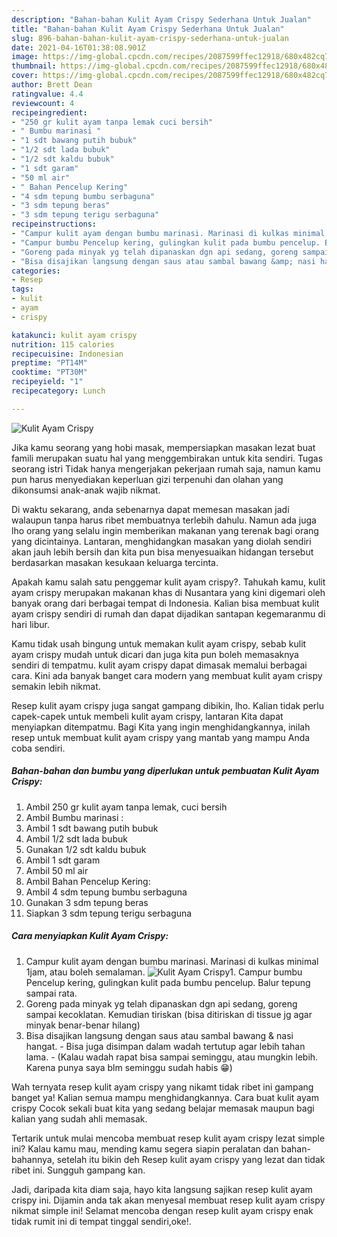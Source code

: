```yaml
---
description: "Bahan-bahan Kulit Ayam Crispy Sederhana Untuk Jualan"
title: "Bahan-bahan Kulit Ayam Crispy Sederhana Untuk Jualan"
slug: 896-bahan-bahan-kulit-ayam-crispy-sederhana-untuk-jualan
date: 2021-04-16T01:38:08.901Z
image: https://img-global.cpcdn.com/recipes/2087599ffec12918/680x482cq70/kulit-ayam-crispy-foto-resep-utama.jpg
thumbnail: https://img-global.cpcdn.com/recipes/2087599ffec12918/680x482cq70/kulit-ayam-crispy-foto-resep-utama.jpg
cover: https://img-global.cpcdn.com/recipes/2087599ffec12918/680x482cq70/kulit-ayam-crispy-foto-resep-utama.jpg
author: Brett Dean
ratingvalue: 4.4
reviewcount: 4
recipeingredient:
- "250 gr kulit ayam tanpa lemak cuci bersih"
- " Bumbu marinasi "
- "1 sdt bawang putih bubuk"
- "1/2 sdt lada bubuk"
- "1/2 sdt kaldu bubuk"
- "1 sdt garam"
- "50 ml air"
- " Bahan Pencelup Kering"
- "4 sdm tepung bumbu serbaguna"
- "3 sdm tepung beras"
- "3 sdm tepung terigu serbaguna"
recipeinstructions:
- "Campur kulit ayam dengan bumbu marinasi. Marinasi di kulkas minimal 1jam, atau boleh semalaman."
- "Campur bumbu Pencelup kering, gulingkan kulit pada bumbu pencelup. Balur tepung sampai rata."
- "Goreng pada minyak yg telah dipanaskan dgn api sedang, goreng sampai kecoklatan. Kemudian tiriskan (bisa ditiriskan di tissue jg agar minyak benar-benar hilang)"
- "Bisa disajikan langsung dengan saus atau sambal bawang &amp; nasi hangat.  Bisa juga disimpan dalam wadah tertutup agar lebih tahan lama.  (Kalau wadah rapat bisa sampai seminggu, atau mungkin lebih. Karena punya saya blm seminggu sudah habis 😁)"
categories:
- Resep
tags:
- kulit
- ayam
- crispy

katakunci: kulit ayam crispy 
nutrition: 115 calories
recipecuisine: Indonesian
preptime: "PT14M"
cooktime: "PT30M"
recipeyield: "1"
recipecategory: Lunch

---
```



![Kulit Ayam Crispy](https://img-global.cpcdn.com/recipes/2087599ffec12918/680x482cq70/kulit-ayam-crispy-foto-resep-utama.jpg)

Jika kamu seorang yang hobi masak, mempersiapkan masakan lezat buat famili merupakan suatu hal yang menggembirakan untuk kita sendiri. Tugas seorang istri Tidak hanya mengerjakan pekerjaan rumah saja, namun kamu pun harus menyediakan keperluan gizi terpenuhi dan olahan yang dikonsumsi anak-anak wajib nikmat.

Di waktu  sekarang, anda sebenarnya dapat memesan masakan jadi walaupun tanpa harus ribet membuatnya terlebih dahulu. Namun ada juga lho orang yang selalu ingin memberikan makanan yang terenak bagi orang yang dicintainya. Lantaran, menghidangkan masakan yang diolah sendiri akan jauh lebih bersih dan kita pun bisa menyesuaikan hidangan tersebut berdasarkan masakan kesukaan keluarga tercinta. 



Apakah kamu salah satu penggemar kulit ayam crispy?. Tahukah kamu, kulit ayam crispy merupakan makanan khas di Nusantara yang kini digemari oleh banyak orang dari berbagai tempat di Indonesia. Kalian bisa membuat kulit ayam crispy sendiri di rumah dan dapat dijadikan santapan kegemaranmu di hari libur.

Kamu tidak usah bingung untuk memakan kulit ayam crispy, sebab kulit ayam crispy mudah untuk dicari dan juga kita pun boleh memasaknya sendiri di tempatmu. kulit ayam crispy dapat dimasak memalui berbagai cara. Kini ada banyak banget cara modern yang membuat kulit ayam crispy semakin lebih nikmat.

Resep kulit ayam crispy juga sangat gampang dibikin, lho. Kalian tidak perlu capek-capek untuk membeli kulit ayam crispy, lantaran Kita dapat menyiapkan ditempatmu. Bagi Kita yang ingin menghidangkannya, inilah resep untuk membuat kulit ayam crispy yang mantab yang mampu Anda coba sendiri.

<!--inarticleads1-->

##### Bahan-bahan dan bumbu yang diperlukan untuk pembuatan Kulit Ayam Crispy:

1. Ambil 250 gr kulit ayam tanpa lemak, cuci bersih
1. Ambil  Bumbu marinasi :
1. Ambil 1 sdt bawang putih bubuk
1. Ambil 1/2 sdt lada bubuk
1. Gunakan 1/2 sdt kaldu bubuk
1. Ambil 1 sdt garam
1. Ambil 50 ml air
1. Ambil  Bahan Pencelup Kering:
1. Ambil 4 sdm tepung bumbu serbaguna
1. Gunakan 3 sdm tepung beras
1. Siapkan 3 sdm tepung terigu serbaguna




<!--inarticleads2-->

##### Cara menyiapkan Kulit Ayam Crispy:

1. Campur kulit ayam dengan bumbu marinasi. Marinasi di kulkas minimal 1jam, atau boleh semalaman.
<img src="https://img-global.cpcdn.com/steps/9de3f6b1c7d5aac6/160x128cq70/kulit-ayam-crispy-langkah-memasak-1-foto.jpg" alt="Kulit Ayam Crispy">1. Campur bumbu Pencelup kering, gulingkan kulit pada bumbu pencelup. Balur tepung sampai rata.
1. Goreng pada minyak yg telah dipanaskan dgn api sedang, goreng sampai kecoklatan. Kemudian tiriskan (bisa ditiriskan di tissue jg agar minyak benar-benar hilang)
1. Bisa disajikan langsung dengan saus atau sambal bawang &amp; nasi hangat.  - Bisa juga disimpan dalam wadah tertutup agar lebih tahan lama.  - (Kalau wadah rapat bisa sampai seminggu, atau mungkin lebih. Karena punya saya blm seminggu sudah habis 😁)




Wah ternyata resep kulit ayam crispy yang nikamt tidak ribet ini gampang banget ya! Kalian semua mampu menghidangkannya. Cara buat kulit ayam crispy Cocok sekali buat kita yang sedang belajar memasak maupun bagi kalian yang sudah ahli memasak.

Tertarik untuk mulai mencoba membuat resep kulit ayam crispy lezat simple ini? Kalau kamu mau, mending kamu segera siapin peralatan dan bahan-bahannya, setelah itu bikin deh Resep kulit ayam crispy yang lezat dan tidak ribet ini. Sungguh gampang kan. 

Jadi, daripada kita diam saja, hayo kita langsung sajikan resep kulit ayam crispy ini. Dijamin anda tak akan menyesal membuat resep kulit ayam crispy nikmat simple ini! Selamat mencoba dengan resep kulit ayam crispy enak tidak rumit ini di tempat tinggal sendiri,oke!.

